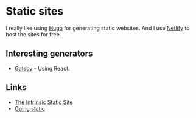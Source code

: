 # Static sites
I really like using [Hugo](hugo.md) for generating static websites. And I use [Netlify](https://www.netlify.com/) to host the sites for free.

## Interesting generators
- [Gatsby](https://github.com/gatsbyjs/gatsby) - Using React.

## Links
- [The Intrinsic Static Site](https://brandur.org/aws-intrinsic-static)
- [Going static](https://brandur.org/fragments/going-static)